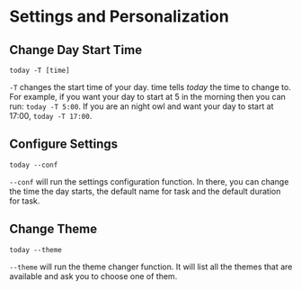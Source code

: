 # Settings and Personalization

## Change Day Start Time

```
today -T [time]
```

`-T` changes the start time of your day. time tells *today* the time to change to. For example, if you want your day to start at 5 in the morning then you can run: `today -T 5:00`. If you are an night owl and want your day to start at 17:00, `today -T 17:00`.

## Configure Settings

```
today --conf
```

`--conf` will run the settings configuration function. In there, you can change the time the day starts, the default name for task and the default duration for task.

## Change Theme

```
today --theme
```

`--theme` will run the theme changer function. It will list all the themes that are available and ask you to choose one of them.
